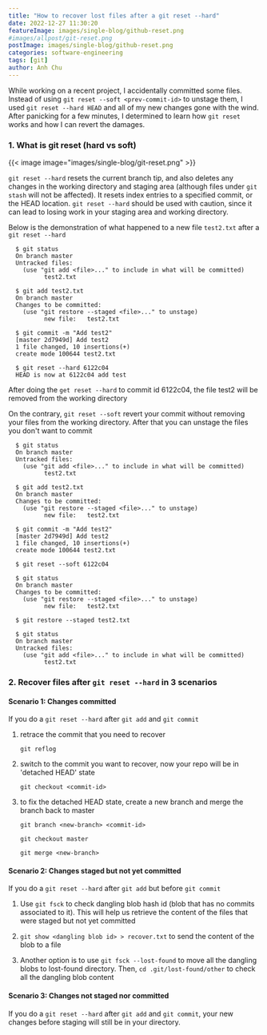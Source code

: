 ```yaml
---
title: "How to recover lost files after a git reset --hard"
date: 2022-12-27 11:30:20
featureImage: images/single-blog/github-reset.png
#images/allpost/git-reset.png
postImage: images/single-blog/github-reset.png
categories: software-engineering
tags: [git]
author: Anh Chu
---
```


While working on a recent project, I accidentally committed some files. Instead of using `git reset --soft <prev-commit-id>` to unstage them, I used `git reset --hard HEAD` and all of my new changes gone with the wind. After panicking for a few minutes, I determined to learn how `git reset` works and how I can revert the damages. 


### 1. What is git reset (hard vs soft)

{{< image image="images/single-blog/git-reset.png" >}}

`git reset --hard` resets the current branch tip, and also deletes any changes in the working directory and staging area (although files under `git stash` will not be affected). It resets index entries to a specified commit, or the HEAD location. `git reset --hard` should be used with caution, since it can lead to losing work in your staging area and working directory.

Below is the demonstration of what happened to a new file `test2.txt` after a `git reset --hard`

```shell
  $ git status
  On branch master
  Untracked files:
    (use "git add <file>..." to include in what will be committed)
          test2.txt

  $ git add test2.txt
  On branch master
  Changes to be committed:
    (use "git restore --staged <file>..." to unstage)
          new file:   test2.txt

  $ git commit -m "Add test2"
  [master 2d7949d] Add test2
  1 file changed, 10 insertions(+)
  create mode 100644 test2.txt

  $ git reset --hard 6122c04
  HEAD is now at 6122c04 add test
```

After doing the `get reset --hard` to commit id 6122c04, the file test2 will be removed from the working directory

On the contrary, `git reset --soft` revert your commit without removing your files from the working directory. After that you can unstage the files you don't want to commit

```shell
  $ git status
  On branch master
  Untracked files:
    (use "git add <file>..." to include in what will be committed)
          test2.txt

  $ git add test2.txt
  On branch master
  Changes to be committed:
    (use "git restore --staged <file>..." to unstage)
          new file:   test2.txt

  $ git commit -m "Add test2"
  [master 2d7949d] Add test2
  1 file changed, 10 insertions(+)
  create mode 100644 test2.txt

  $ git reset --soft 6122c04

  $ git status
  On branch master
  Changes to be committed:
    (use "git restore --staged <file>..." to unstage)
          new file:   test2.txt

  $ git restore --staged test2.txt 

  $ git status
  On branch master
  Untracked files:
    (use "git add <file>..." to include in what will be committed)
          test2.txt

```


### 2. Recover files after `git reset --hard` in 3 scenarios

#### Scenario 1: Changes committed

If you do a `git reset --hard` after `git add` and `git commit`

1. retrace the commit that you need to recover
    
    `git reflog`

2. switch to the commit you want to recover, now your repo will be in 'detached HEAD' state
    
    `git checkout <commit-id>`

3. to fix the detached HEAD state, create a new branch and merge the branch back to master

    `git branch <new-branch> <commit-id>`

    `git checkout master`

    `git merge <new-branch>`

#### Scenario 2: Changes staged but not yet committed

If you do a `git reset --hard` after `git add` but before `git commit`

1. Use `git fsck` to check dangling blob hash id (blob that has no commits associated to it). This will help us retrieve the content of the files that were staged but not yet committed

2. `git show <dangling blob id> > recover.txt` to send the content of the blob to a file

3. Another option is to use `git fsck --lost-found` to move all the dangling blobs to lost-found directory. Then, `cd .git/lost-found/other` to check all the dangling blob content

#### Scenario 3: Changes not staged nor committed

If you do a `git reset --hard` after `git add` and `git commit`, your new changes before staging will still be in your directory. 




